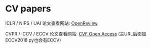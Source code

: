 # CV papers
ICLR / NIPS / UAI 论文查看网站: [OpenReview](https://openreview.net/)

CVPR / ICCV / ECCV 论文查看网站: [CVF Open Access](http://openaccess.thecvf.com/menu.py) (主URL后面加ECCV2018.py也会有ECCV)

